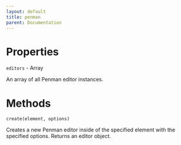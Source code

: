 ```yaml
---
layout: default
title: penman
parent: Documentation
---
```


# Properties

`editors` - Array

An array of all Penman editor instances.

# Methods

`create(element, options)`

Creates a new Penman editor inside of the specified element with the specified options. Returns an editor object. 
